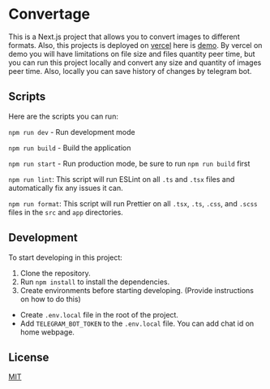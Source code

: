 # Convertage

This is a Next.js project that allows you to convert images to different formats. Also, this projects is deployed
on [vercel](https://vercel.com/) here is [demo](https://convertage.vercel.app/). By vercel on demo you will have
limitations on file size and files quantity peer time, but you can run this project locally and convert any size and quantity
of images peer time. Also, locally you can save history of changes by telegram bot.

## Scripts

Here are the scripts you can run:

```npm run dev``` - Run development mode

```npm run build``` - Build the application

```npm run start``` - Run production mode, be sure to run `npm run build` first

```npm run lint```: This script will run ESLint on all `.ts` and `.tsx` files and automatically fix any issues it can.

```npm run format```: This script will run Prettier on all `.tsx`, `.ts`, `.css`, and `.scss` files in the `src`
and `app` directories.

## Development

To start developing in this project:

1. Clone the repository.
2. Run `npm install` to install the dependencies.
3. Create environments before starting developing. (Provide instructions on how to do this)
 - Create `.env.local` file in the root of the project.
 - Add `TELEGRAM_BOT_TOKEN` to the `.env.local` file. You can add chat id on home webpage. 

## License

[MIT](https://choosealicense.com/licenses/mit/)
